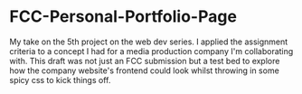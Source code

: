 # FCC-Personal-Portfolio-Page
My take on the 5th project on the web dev series. I applied the assignment criteria to a concept I had for a media production company I'm collaborating with. This draft was not just an FCC submission but a test bed to explore how the company website's frontend could look whilst throwing in some spicy css to kick things off.
